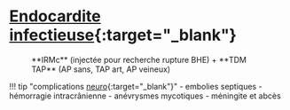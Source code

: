 # [Endocardite infectieuse](https://radiopaedia.org/articles/infective-endocarditis){:target="_blank"}

<figure markdown="span">
    **IRMc** (injectée pour recherche rupture BHE)  
    + **TDM TAP** (AP sans, TAP art, AP veineux)
</figure>

!!! tip "complications [neuro](https://www.srlf.org/wp-content/uploads/2015/11/0910-Reanimation-Vol18-N7-p547_555.pdf){:target="_blank"}"
    - embolies septiques
    - hémorragie intracrânienne
    - anévrysmes mycotiques
    - méningite et abcès